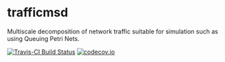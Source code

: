 # trafficmsd
Multiscale decomposition of network traffic suitable for simulation such as using Queuing Petri Nets.

[![Travis-CI Build Status](https://travis-ci.org/vsimko/trafficmsd.svg?branch=master)](https://travis-ci.org/vsimko/trafficmsd)
[![codecov.io](https://codecov.io/github/vsimko/trafficmsd/coverage.svg?branch=master)](https://codecov.io/github/vsimko/trafficmsd?branch=master)
